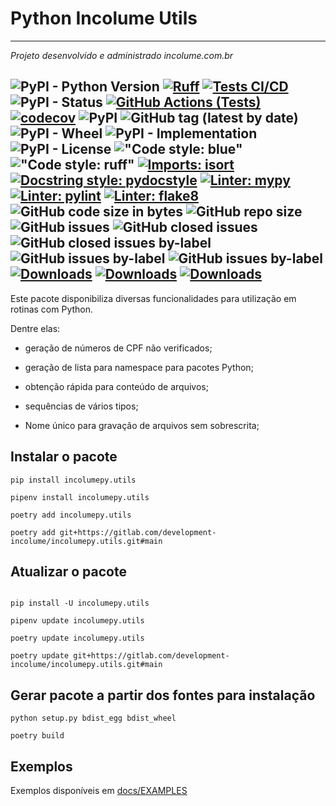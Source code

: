 # Python Incolume Utils

--------

_Projeto desenvolvido e administrado incolume.com.br_

![PyPI - Python Version](https://img.shields.io/pypi/pyversions/incolumepy.makefilelicense)
[![Ruff](https://img.shields.io/endpoint?url=https://raw.githubusercontent.com/astral-sh/ruff/main/assets/badge/v2.json)](https://github.com/astral-sh/ruff)
[![Tests CI/CD](https://github.com/development-incolume/incolume.py.changelog/actions/workflows/tests-gwa-ci-cd.yml/badge.svg)](https://github.com/development-incolume/incolume.py.changelog/actions/workflows/tests-gwa-ci-cd.yml)
![PyPI - Status](https://img.shields.io/pypi/status/incolumepy.makefilelicense)
[![GitHub Actions (Tests)](https://github.com/development-incolume/incolume.py.changelog/workflows/Tests/badge.svg)](https://github.com/development-incolume/incolume.py.changelog/)
[![codecov](https://codecov.io/gh/incolumepy/incolumepy.makefilelicense/branch/main/graph/badge.svg?token=QFULL7R8HX)](https://codecov.io/gh/incolumepy/incolumepy.makefilelicense)
![PyPI](https://img.shields.io/pypi/v/incolumepy.makefilelicense)
![GitHub tag (latest by date)](https://img.shields.io/github/v/tag/incolumepy/incolumepy.makefilelicense?logo=tag)
![PyPI - Wheel](https://img.shields.io/pypi/wheel/incolumepy.makefilelicense)
![PyPI - Implementation](https://img.shields.io/pypi/implementation/incolumepy.makefilelicense)
![PyPI - License](https://img.shields.io/pypi/l/incolumepy.makefilelicense)
!["Code style: blue"](https://img.shields.io/badge/code%20style-blue-black)
!["Code style: ruff"](https://img.shields.io/badge/code%20style-ruff-black)
[![Imports: isort](https://img.shields.io/badge/%20imports-isort-%231674b1?style=flat&labelColor=4444444)](https://pycqa.github.io/isort/)
[![Docstring style: pydocstyle](https://img.shields.io/badge/%20Docstring%20Style-PyDocStyle-%231674b1?style=flat&labelColor=444444)](http://www.pydocstyle.org/en/stable/)
[![Linter: mypy](https://img.shields.io/badge/%20Linter-Mypy-%231674b1?style=flat&labelColor=4444444)](https://mypy.readthedocs.io/en/stable/)
[![Linter: pylint](https://img.shields.io/badge/%20Linter-pylint-%231674b1?style=flat&labelColor=4444444)](https://pylint.pycqa.org/en/latest/)
[![Linter: flake8](https://img.shields.io/badge/%20Linter-flake8-%231674b1?style=flat&labelColor=4444444)](https://flake8.pycqa.org/en/latest/)
![GitHub code size in bytes](https://img.shields.io/github/languages/code-size/incolumepy/incolumepy.makefilelicense)
![GitHub repo size](https://img.shields.io/github/repo-size/incolumepy/incolumepy.makefilelicense)
![GitHub issues](https://img.shields.io/github/issues/incolumepy/incolumepy.makefilelicense)
![GitHub closed issues](https://img.shields.io/github/issues-closed/incolumepy/incolumepy.makefilelicense)
![GitHub closed issues by-label](https://img.shields.io/github/issues-closed/incolumepy/incolumepy.makefilelicense/enhancement)
![GitHub issues by-label](https://img.shields.io/github/issues/incolumepy/incolume.py.changelog/bug)
![GitHub issues by-label](https://img.shields.io/github/issues/incolumepy/incolume.py.changelog/enhancement)
[![Downloads](https://pepy.tech/badge/incolume-py-changelog)](https://pepy.tech/project/incolume-py-changelog)
[![Downloads](https://pepy.tech/badge/incolume-py-changelog/month)](https://pepy.tech/project/incolume-py-changelog)
[![Downloads](https://pepy.tech/badge/incolume-py-changelog/week)](https://pepy.tech/project/incolume-py-changelog)
---

Este pacote disponibiliza diversas funcionalidades para utilização em rotinas com Python.

Dentre elas:

* geração de números de CPF não verificados;

* geração de lista para namespace para pacotes Python;

* obtenção rápida para conteúdo de arquivos;

* sequências de vários tipos;

* Nome único para gravação de arquivos sem sobrescrita;


## Instalar o pacote

```shell
pip install incolumepy.utils
```
```shell
pipenv install incolumepy.utils
```

```shell
poetry add incolumepy.utils
```

```shell
poetry add git+https://gitlab.com/development-incolume/incolumepy.utils.git#main
```

## Atualizar o pacote
```shell

pip install -U incolumepy.utils
```
```shell
pipenv update incolumepy.utils
```
```shell
poetry update incolumepy.utils
```

```shell
poetry update git+https://gitlab.com/development-incolume/incolumepy.utils.git#main
```

## Gerar pacote a partir dos fontes para instalação
```shell
python setup.py bdist_egg bdist_wheel
```
```shell
poetry build
```

## Exemplos
Exemplos disponíveis em [docs/EXAMPLES]('docs/EXAMPLES.rst')

